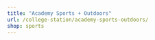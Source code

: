 ```yaml
---
title: "Academy Sports + Outdoors"
url: /college-station/academy-sports-outdoors/
shop: sports
---
```

